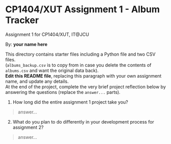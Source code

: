 # CP1404/XUT Assignment 1 - Album Tracker
Assignment 1 for CP1404/XUT, IT@JCU

By: **your name here**  

This directory contains starter files including a Python file and two CSV files.  
(`albums_backup.csv` is to copy from in case you delete the contents of `albums.csv` and want the original data back).  
**Edit this README file**, replacing this paragraph with your own assignment name, and update any details.  
At the end of the project, complete the very brief project reflection below by answering the questions (replace the `answer...` parts).  

1. How long did the entire assignment 1 project take you?
> answer...

2. What do you plan to do  differently in your development process for assignment 2?
> answer...

